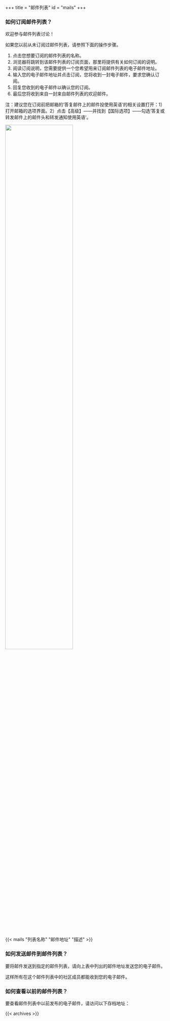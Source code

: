 +++
title = "邮件列表"
id = "mails"
+++

### 如何订阅邮件列表？

欢迎参与邮件列表讨论！

如果您以前从未订阅过邮件列表，请参照下面的操作步骤。

1. 点击您想要订阅的邮件列表的名称。
2. 浏览器将跳转到该邮件列表的订阅页面，那里将提供有关如何订阅的说明。
3. 阅读订阅说明，您需要提供一个您希望用来订阅邮件列表的电子邮件地址。
4. 输入您的电子邮件地址并点击订阅，您将收到一封电子邮件，要求您确认订阅。
5. 回复您收到的电子邮件以确认您的订阅。
6. 最后您将收到来自一封来自邮件列表的欢迎邮件。

注：建议您在订阅前把邮箱的‘答复邮件上的邮件投使用英语’的相关设置打开：1）打开邮箱的选项界面。2）点击【高级】——并找到【国际选项】——勾选‘答复或转发邮件上的邮件头和转发通知使用英语’。

<img src="/img/mailimg.png" style="width:65%" >

{{< mails "列表名称" "邮件地址" "描述" >}}

### 如何发送邮件到邮件列表？

要将邮件发送到指定的邮件列表，请向上表中列出的邮件地址发送您的电子邮件。

这样所有在这个邮件列表中的社区成员都能收到您的电子邮件。

### 如何查看以前的邮件列表？

要查看邮件列表中以前发布的电子邮件，请访问以下存档地址：

{{< archives >}}
